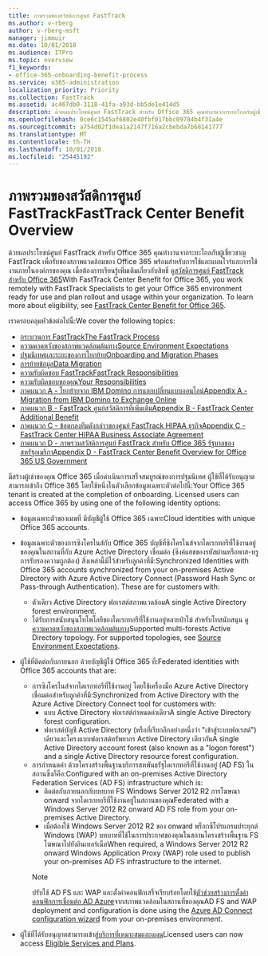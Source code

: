 ```yaml
---
title: ภาพรวมของสวัสดิการศูนย์ FastTrack
ms.author: v-rberg
author: v-rberg-msft
manager: jimmuir
ms.date: 10/01/2018
ms.audience: ITPro
ms.topic: overview
f1_keywords:
- office-365-onboarding-benefit-process
ms.service: o365-administration
localization_priority: Priority
ms.collection: FastTrack
ms.assetid: ac467db0-3118-41fa-a93d-bb5de1e414d5
description: ด้วยผลประโยชน์ศูนย์ FastTrack สำหรับ Office 365 คุณทำงานจากระยะไกลกับผู้เชี่ยวชาญ FastTrack เพื่อรับของสภาพแวดล้อมของ Office 365 พร้อมสำหรับการใช้และแผนไวร์และการใช้งานภายในองค์กรของคุณ เมื่อต้องการเรียนรู้เพิ่มเติมเกี่ยวกับสิทธิ์ ดูสวัสดิการศูนย์ FastTrack สำหรับ Office 365
ms.openlocfilehash: 0ce6c1545af6802e40fbf017bbc09784b4f31a4e
ms.sourcegitcommit: a754d02f1dea1a2147f716a2cbebda7b68141777
ms.translationtype: MT
ms.contentlocale: th-TH
ms.lasthandoff: 10/01/2018
ms.locfileid: "25445192"
---
```

# <a name="fasttrack-center-benefit-overview"></a><span data-ttu-id="8e89f-104">ภาพรวมของสวัสดิการศูนย์ FastTrack</span><span class="sxs-lookup"><span data-stu-id="8e89f-104">FastTrack Center Benefit Overview</span></span>

<span data-ttu-id="8e89f-p102">ด้วยผลประโยชน์ศูนย์ FastTrack สำหรับ Office 365 คุณทำงานจากระยะไกลกับผู้เชี่ยวชาญ FastTrack เพื่อรับของสภาพแวดล้อมของ Office 365 พร้อมสำหรับการใช้และแผนไวร์และการใช้งานภายในองค์กรของคุณ เมื่อต้องการเรียนรู้เพิ่มเติมเกี่ยวกับสิทธิ์ ดู[สวัสดิการศูนย์ FastTrack สำหรับ Office 365](O365-fasttrack-benefit-for-office-365.md)</span><span class="sxs-lookup"><span data-stu-id="8e89f-p102">With FastTrack Center Benefit for Office 365, you work remotely with FastTrack Specialists to get your Office 365 environment ready for use and plan rollout and usage within your organization. To learn more about eligibility, see [FastTrack Center Benefit for Office 365](O365-fasttrack-benefit-for-office-365.md).</span></span>
  
<span data-ttu-id="8e89f-107">เราครอบคลุมหัวข้อต่อไปนี้:</span><span class="sxs-lookup"><span data-stu-id="8e89f-107">We cover the following topics:</span></span>
- [<span data-ttu-id="8e89f-108">กระบวนการ FastTrack</span><span class="sxs-lookup"><span data-stu-id="8e89f-108">The FastTrack Process</span></span>](O365-fasttrack-process.md) 
- [<span data-ttu-id="8e89f-109">ความคาดหวังของสภาพแวดล้อมต้นทาง</span><span class="sxs-lookup"><span data-stu-id="8e89f-109">Source Environment Expectations</span></span>](O365-source-environment-expectations.md)
- [<span data-ttu-id="8e89f-110">ปฐมนิเทศและระยะของการโยกย้าย</span><span class="sxs-lookup"><span data-stu-id="8e89f-110">Onboarding and Migration Phases</span></span>](O365-onboarding-and-migration.md)
- [<span data-ttu-id="8e89f-111">การย้ายข้อมูล</span><span class="sxs-lookup"><span data-stu-id="8e89f-111">Data Migration</span></span>](O365-data-migration.md)
- [<span data-ttu-id="8e89f-112">ความรับผิดชอบ FastTrack</span><span class="sxs-lookup"><span data-stu-id="8e89f-112">FastTrack Responsibilities</span></span>](O365-fasttrack-responsibilities.md)
- [<span data-ttu-id="8e89f-113">ความรับผิดชอบของคุณ</span><span class="sxs-lookup"><span data-stu-id="8e89f-113">Your Responsibilities</span></span>](O365-your-responsibilities.md) 
- [<span data-ttu-id="8e89f-114">ภาคผนวก A - โยกย้ายจาก IBM Domino การแลกเปลี่ยนแบบออนไลน์</span><span class="sxs-lookup"><span data-stu-id="8e89f-114">Appendix A - Migration from IBM Domino to Exchange Online</span></span>](O365-from-ibm-domino-to-exchange-online.md)
- [<span data-ttu-id="8e89f-115">ภาคผนวก B - FastTrack ศูนย์สวัสดิการที่เพิ่มเติม</span><span class="sxs-lookup"><span data-stu-id="8e89f-115">Appendix B - FastTrack Center Additional Benefit</span></span>](O365-fasttrack-additional-benefits.md)
- [<span data-ttu-id="8e89f-116">ภาคผนวก C - ข้อตกลงทีมดังกล่าวของศูนย์ FastTrack HIPAA ธุรกิจ</span><span class="sxs-lookup"><span data-stu-id="8e89f-116">Appendix C - FastTrack Center HIPAA Business Associate Agreement</span></span>](O365-hipaa-business-associate-agreement.md)
- [<span data-ttu-id="8e89f-117">ภาคผนวก D - ภาพรวมสวัสดิการศูนย์ FastTrack สำหรับ Office 365 รัฐบาลของสหรัฐอเมริกา</span><span class="sxs-lookup"><span data-stu-id="8e89f-117">Appendix D - FastTrack Center Benefit Overview for Office 365 US Government</span></span>](US-Gov-appendix-overview.md)
    
<span data-ttu-id="8e89f-p103">มีสร้างผู้เช่าของคุณ Office 365 เมื่อดำเนินการเสร็จสมบูรณ์ของการปฐมนิเทศ ผู้ใช้ที่ได้รับอนุญาตสามารถเข้าถึง Office 365 โดยใช้หนึ่งในตัวเลือกข้อมูลเฉพาะตัวต่อไปนี้:</span><span class="sxs-lookup"><span data-stu-id="8e89f-p103">Your Office 365 tenant is created at the completion of onboarding. Licensed users can access Office 365 by using one of the following identity options:</span></span>
- <span data-ttu-id="8e89f-120">ข้อมูลเฉพาะตัวของเมฆที่ มีบัญชีผู้ใช้ Office 365 เฉพาะ</span><span class="sxs-lookup"><span data-stu-id="8e89f-120">Cloud identities with unique Office 365 accounts.</span></span>
- <span data-ttu-id="8e89f-p104">ข้อมูลเฉพาะตัวของการซิงโครไนส์กับ Office 365 บัญชีที่ซิงโครไนส์จากไดเรกทอรีที่ใช้งานอยู่ของคุณในสถานที่กับ Azure Active Directory เชื่อมต่อ (ซิงค์แฮชของรหัสผ่านหรือพาส-ทรูการรับรองความถูกต้อง) สิ่งเหล่านี้มีไว้สำหรับลูกค้าที่มี:</span><span class="sxs-lookup"><span data-stu-id="8e89f-p104">Synchronized Identities with Office 365 accounts synchronized from your on-premises Active Directory with Azure Active Directory Connect (Password Hash Sync or Pass-through Authentication). These are for customers with:</span></span>
  - <span data-ttu-id="8e89f-123">ตัวเดียว Active Directory ฟอเรสต์สภาพแวดล้อม</span><span class="sxs-lookup"><span data-stu-id="8e89f-123">A single Active Directory forest environment.</span></span>
  - <span data-ttu-id="8e89f-p105">ได้รับการสนับสนุนโทโพโลยีของไดเรกทอรีที่ใช้งานอยู่หลายป่าไม้ สำหรับโทสนับสนุน ดู[ความคาดหวังของสภาพแวดล้อมต้นทาง](O365-source-environment-expectations.md)</span><span class="sxs-lookup"><span data-stu-id="8e89f-p105">Supported multi-forests Active Directory topology. For supported topologies, see [Source Environment Expectations](O365-source-environment-expectations.md).</span></span>
- <span data-ttu-id="8e89f-126">ผู้ใช้ที่ติดต่อกับภายนอก ด้วยบัญชีผู้ใช้ Office 365 ที่:</span><span class="sxs-lookup"><span data-stu-id="8e89f-126">Federated identities with Office 365 accounts that are:</span></span>
  - <span data-ttu-id="8e89f-127">การซิงโครไนส์จากไดเรกทอรีที่ใช้งานอยู่ โดยใช้เครื่องมือ Azure Active Directory เชื่อมต่อสำหรับลูกค้าที่มี:</span><span class="sxs-lookup"><span data-stu-id="8e89f-127">Synchronized from Active Directory with the Azure Active Directory Connect tool for customers with:</span></span>
      - <span data-ttu-id="8e89f-128">แบบ Active Directory ฟอเรสต์กำหนดค่าเดียว</span><span class="sxs-lookup"><span data-stu-id="8e89f-128">A single Active Directory forest configuration.</span></span>
      - <span data-ttu-id="8e89f-129">ฟอเรสต์บัญชี Active Directory (หรือที่เรียกอีกอย่างหนึ่งว่า "เข้าสู่ระบบฟอเรสต์") เดียวและโครงแบบฟอเรสต์ทรัพยากร Active Directory เดียวกัน</span><span class="sxs-lookup"><span data-stu-id="8e89f-129">A single Active Directory account forest (also known as a "logon forest") and a single Active Directory resource forest configuration.</span></span>
  - <span data-ttu-id="8e89f-130">การกำหนดค่า ด้วยโครงสร้างพื้นฐานบริการสหพันธรัฐไดเรกทอรีที่ใช้งานอยู่ (AD FS) ในสถานซึ่งก็คือ:</span><span class="sxs-lookup"><span data-stu-id="8e89f-130">Configured with an on-premises Active Directory Federation Services (AD FS) infrastructure which is:</span></span>
      - <span data-ttu-id="8e89f-131">ติดต่อกับภายนอกกับบทบาท FS Windows Server 2012 R2 การโฆษณา onward จากไดเรกทอรีที่ใช้งานอยู่ในสถานของคุณ</span><span class="sxs-lookup"><span data-stu-id="8e89f-131">Federated with a Windows Server 2012 R2 onward AD FS role from your on-premises Active Directory.</span></span>
      - <span data-ttu-id="8e89f-132">เมื่อต้องใช้ Windows Server 2012 R2 ของ onward พร็อกซีโปรแกรมประยุกต์ Windows (WAP) บทบาทที่ใช้ในการประกาศของคุณในสถานโครงสร้างพื้นฐาน FS โฆษณาไปยังอินเทอร์เน็ต</span><span class="sxs-lookup"><span data-stu-id="8e89f-132">When required, a Windows Server 2012 R2 onward Windows Application Proxy (WAP) role used to publish your on-premises AD FS infrastructure to the internet.</span></span>
    > [!NOTE]
    > <span data-ttu-id="8e89f-133">ปรับใช้ AD FS และ WAP และตั้งค่าคอนฟิกเสร็จเรียบร้อยโดยใช้[ตัวช่วยสร้างการตั้งค่าคอนฟิกการเชื่อมต่อ AD Azure](https://go.microsoft.com/fwlink/?linkid=844794)จากสภาพแวดล้อมในสถานที่ของคุณ</span><span class="sxs-lookup"><span data-stu-id="8e89f-133">AD FS and WAP deployment and configuration is done using the [Azure AD Connect configuration wizard](https://go.microsoft.com/fwlink/?linkid=844794) from your on-premises environment.</span></span> 
  
- <span data-ttu-id="8e89f-134">ผู้ใช้ที่ได้รับอนุญาตสามารถเข้าสู่[บริการที่เหมาะสมและแผน](O365-eligible-services-and-plans.md)</span><span class="sxs-lookup"><span data-stu-id="8e89f-134">Licensed users can now access [Eligible Services and Plans](O365-eligible-services-and-plans.md).</span></span>
    

 
